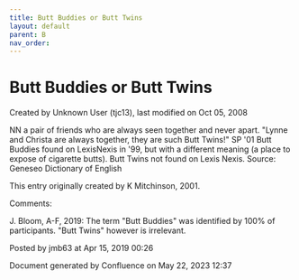 ```yaml
---
title: Butt Buddies or Butt Twins
layout: default
parent: B
nav_order:
---
```


# Butt Buddies or Butt Twins

Created by  Unknown User (tjc13), last modified on Oct 05, 2008

NN a pair of friends who are always seen together and never apart. &quot;Lynne and Christa are always together, they are such Butt Twins!&quot; SP '01 Butt Buddies found on LexisNexis in '99, but with a different meaning (a place to expose of cigarette butts). Butt Twins not found on Lexis Nexis. Source: Geneseo Dictionary of English

This entry originally created by K Mitchinson, 2001.

Comments:

J. Bloom, A-F, 2019: The term &quot;Butt Buddies&quot; was identified by 100% of participants. &quot;Butt Twins&quot; however is irrelevant. 

Posted by jmb63 at Apr 15, 2019 00:26

Document generated by Confluence on May 22, 2023 12:37



